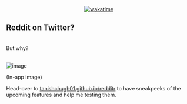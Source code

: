 <div align="center">
<a href="https://wakatime.com/badge/user/2a5dd98b-31e6-45fe-b1a0-e33e97614682/project/acddd2d7-a5ab-40b6-875f-70fd0621c52f"><img src="https://wakatime.com/badge/user/2a5dd98b-31e6-45fe-b1a0-e33e97614682/project/acddd2d7-a5ab-40b6-875f-70fd0621c52f.svg" alt="wakatime"></a>
</div>

## Reddit on Twitter?
<br>
But why?
<br>
<br>

![image](https://user-images.githubusercontent.com/72879445/176043576-60b46539-0744-42b9-a7b7-3b080eaf0e0e.png)

<p>(In-app image)</p>

Head-over to <a href="https://tanishchugh01.github.io/redditr/" target="_blank">tanishchugh01.github.io/redditr</a> to have sneakpeeks of the upcoming features and help me testing them.
